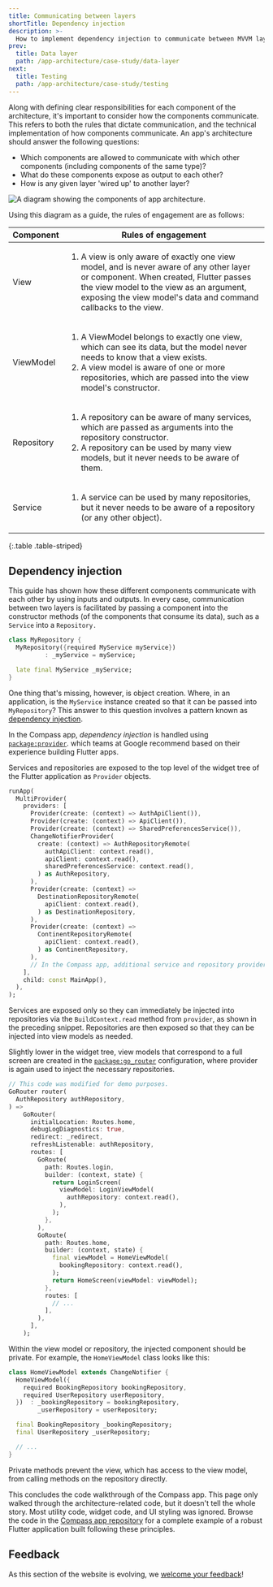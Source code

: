 ```yaml
---
title: Communicating between layers
shortTitle: Dependency injection
description: >-
  How to implement dependency injection to communicate between MVVM layers.
prev:
  title: Data layer
  path: /app-architecture/case-study/data-layer
next:
  title: Testing
  path: /app-architecture/case-study/testing
---
```


Along with defining clear responsibilities for each component of the architecture,
it's important to consider how the components communicate.
This refers to both the rules that dictate communication,
and the technical implementation of how components communicate.
An app's architecture should answer the following questions:

* Which components are allowed to communicate with which other components
  (including components of the same type)?
* What do these components expose as output to each other?
* How is any given layer 'wired up' to another layer?

![A diagram showing the components of app architecture.](/assets/images/docs/app-architecture/guide/feature-architecture-simplified.png)

Using this diagram as a guide, the rules of engagement are as follows:

| Component  | Rules of engagement                                                                                                                                                                                                                                               |
|------------|-------------------------------------------------------------------------------------------------------------------------------------------------------------------------------------------------------------------------------------------------------------------|
| View       | <ol><li> A view is only aware of exactly one view model, and is never aware of any other layer or component. When created, Flutter passes the view model to the view as an argument, exposing the view model's data and command callbacks to the view. </li></ul> |
| ViewModel  | <ol><li>A ViewModel belongs to exactly one view, which can see its data, but the model never needs to know that a view exists.</li><li>A view model is aware of one or more repositories, which are passed into the view model's constructor.</li></ul>           |
| Repository | <ol><li>A repository can be aware of many services, which are passed as arguments into the repository constructor.</li><li>A repository can be used by many view models, but it never needs to be aware of them.</li></ol>                                        |
| Service    | <ol><li>A service can be used by many repositories, but it never needs to be aware of a repository (or any other object).</li></ol>                                                                                                                               |

{:.table .table-striped}

## Dependency injection

This guide has shown how these different components communicate
with each other by using inputs and outputs.
In every case, communication between two layers is facilitated by passing
a component into the constructor methods (of the components that
consume its data), such as a `Service` into a `Repository.`

```dart
class MyRepository {
  MyRepository({required MyService myService})
          : _myService = myService;

  late final MyService _myService;
}
```

One thing that's missing, however, is object creation. Where,
in an application, is the `MyService` instance created so that it can be
passed into `MyRepository`?
This answer to this question involves a
pattern known as [dependency injection][].

In the Compass app, *dependency injection* is handled using
[`package:provider`][]. which teams at Google recommend based on their experience building Flutter apps.

Services and repositories are exposed to the top level of the widget tree of
the Flutter application as `Provider` objects.

```dart title=dependencies.dart
runApp(
  MultiProvider(
    providers: [
      Provider(create: (context) => AuthApiClient()),
      Provider(create: (context) => ApiClient()),
      Provider(create: (context) => SharedPreferencesService()),
      ChangeNotifierProvider(
        create: (context) => AuthRepositoryRemote(
          authApiClient: context.read(),
          apiClient: context.read(),
          sharedPreferencesService: context.read(),
        ) as AuthRepository,
      ),
      Provider(create: (context) =>
        DestinationRepositoryRemote(
          apiClient: context.read(),
        ) as DestinationRepository,
      ),
      Provider(create: (context) =>
        ContinentRepositoryRemote(
          apiClient: context.read(),
        ) as ContinentRepository,
      ),
      // In the Compass app, additional service and repository providers live here.
    ],
    child: const MainApp(),
  ),
);
```

Services are exposed only so they can immediately be
injected into repositories via the `BuildContext.read` method from `provider`,
as shown in the preceding snippet.
Repositories are then exposed so that they can be
injected into view models as needed.

Slightly lower in the widget tree, view models that correspond to
a full screen are created in the [`package:go_router`][] configuration,
where provider is again used to inject the necessary repositories.

```dart title=router.dart
// This code was modified for demo purposes.
GoRouter router(
  AuthRepository authRepository,
) =>
    GoRouter(
      initialLocation: Routes.home,
      debugLogDiagnostics: true,
      redirect: _redirect,
      refreshListenable: authRepository,
      routes: [
        GoRoute(
          path: Routes.login,
          builder: (context, state) {
            return LoginScreen(
              viewModel: LoginViewModel(
                authRepository: context.read(),
              ),
            );
          },
        ),
        GoRoute(
          path: Routes.home,
          builder: (context, state) {
            final viewModel = HomeViewModel(
              bookingRepository: context.read(),
            );
            return HomeScreen(viewModel: viewModel);
          },
          routes: [
            // ...
          ],
        ),
      ],
    );
```

Within the view model or repository, the injected component should be private.
For example, the `HomeViewModel` class looks like this:

```dart title=home_viewmodel.dart
class HomeViewModel extends ChangeNotifier {
  HomeViewModel({
    required BookingRepository bookingRepository,
    required UserRepository userRepository,
  })  : _bookingRepository = bookingRepository,
        _userRepository = userRepository;

  final BookingRepository _bookingRepository;
  final UserRepository _userRepository;

  // ...
}
```

Private methods prevent the view, which has access to the view model, from
calling methods on the repository directly.

This concludes the code walkthrough of the Compass app. This page only walked
through the architecture-related code, but it doesn't tell the whole story. Most
utility code, widget code, and UI styling was ignored. Browse the code in
the [Compass app repository][] for a complete
example of a robust Flutter application built following these principles.

[`package:provider`]: {{site.pub-pkg}}/provider
[`package:go_router`]: {{site.pub-pkg}}/go_router
[Compass app repository]: https://github.com/flutter/samples/tree/main/compass_app
[dependency injection]: https://en.wikipedia.org/wiki/Dependency_injection

## Feedback

As this section of the website is evolving,
we [welcome your feedback][]!

[welcome your feedback]: https://google.qualtrics.com/jfe/form/SV_4T0XuR9Ts29acw6?page="case-study/dependency-injection"
